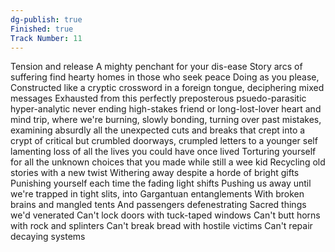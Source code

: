 ```yaml
---
dg-publish: true
Finished: true
Track Number: 11
---
```

Tension and release
A mighty penchant for your dis-ease
Story arcs of suffering find
hearty homes in those who seek peace
Doing as you please,
Constructed like a cryptic crossword in a foreign tongue, deciphering mixed messages
Exhausted from this perfectly preposterous
psuedo-parasitic hyper-analytic never ending
high-stakes friend or long-lost-lover heart and mind trip,
where we're burning, slowly bonding,
turning over past mistakes,
examining absurdly all the unexpected cuts and breaks 
that crept into a crypt of critical but crumbled doorways,
crumpled letters to a younger self lamenting loss of all the lives you could have once lived
Torturing yourself for all the unknown choices that you made while still a wee kid
Recycling old stories with a new twist
Withering away despite a horde of bright gifts
Punishing yourself each time the fading light shifts
Pushing us away until we're trapped in tight slits, into
Gargantuan entanglements
With broken brains and mangled tents
And passengers defenestrating
Sacred things we'd venerated
Can't lock doors with tuck-taped windows
Can't butt horns with rock and splinters
Can't break bread with hostile victims
Can't repair decaying systems
